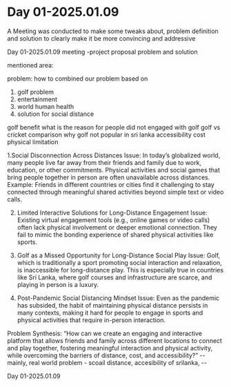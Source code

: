 <h1>Day 01-2025.01.09</h1> 

A Meeting was conducted to make some tweaks about, problem definition and solution to clearly make it be more convincing and addressive

Day 01-2025.01.09
meeting -project proposal problem and solution

mentioned area:

problem: how to combined our problem based on 
 1. golf problem
 2. entertainment
 3. world human health
 4. solution for social distance


golf benefit
what is the reason for people did not engaged with golf
	golf vs cricket comparison
	   why golf not popular in sri lanka
		accessibility
		cost
		physical limitation



1.Social Disconnection Across Distances
	Issue: In today’s globalized world, many people live far away from their friends and family due to work, education, or other commitments. Physical activities and social games that bring people together in person are often unavailable across distances.
	Example: Friends in different countries or cities find it challenging to stay connected through meaningful shared activities beyond simple text or video calls.


2. Limited Interactive Solutions for Long-Distance Engagement
	Issue: Existing virtual engagement tools (e.g., online games or video calls) often lack physical involvement or deeper emotional connection. They fail to mimic the bonding experience of shared physical activities like sports.


3. Golf as a Missed Opportunity for Long-Distance Social Play
	Issue: Golf, which is traditionally a sport promoting social interaction and relaxation, is inaccessible for long-distance play. This is especially true in countries like Sri Lanka, where golf courses and infrastructure are scarce, and playing in person is a luxury.
	
4. Post-Pandemic Social Distancing Mindset
	Issue: Even as the pandemic has subsided, the habit of maintaining physical distance persists in many contexts, making it hard for people to engage in sports and physical activities that require in-person interaction.



Problem Synthesis:
“How can we create an engaging and interactive platform that allows friends and family across different locations to connect and play together, fostering meaningful interaction and physical activity, while overcoming the barriers of distance, cost, and accessibility?”
-- mainly, real world problem - scoail distance, accesibility of srilanka,  --

Day 01-2025.01.09



